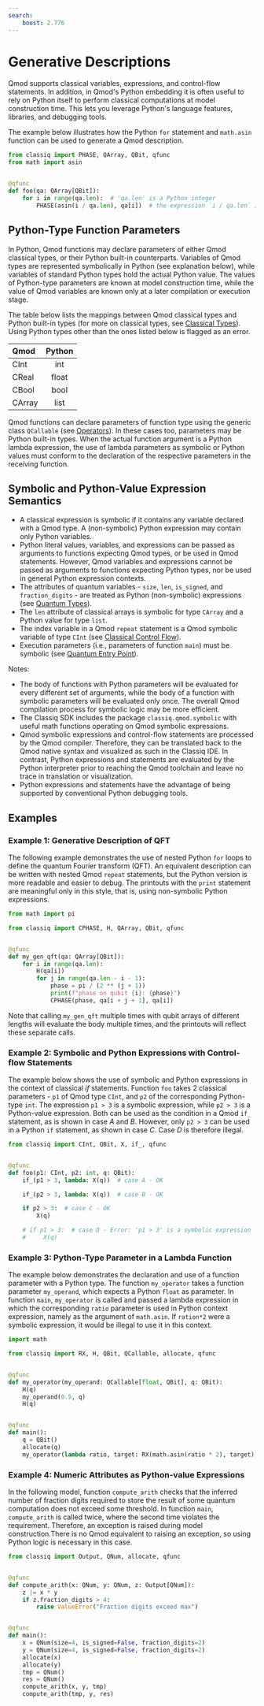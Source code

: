 ```yaml
---
search:
    boost: 2.776
---
```


# Generative Descriptions

Qmod supports classical variables, expressions, and control-flow statements. In addition,
in Qmod's Python embedding it is often useful to rely on Python itself to perform classical
computations at model construction time. This lets you leverage Python's language features,
libraries, and debugging tools.

The example below illustrates how the Python `for` statement and `math.asin` function
can be used to generate a Qmod description.

```python
from classiq import PHASE, QArray, QBit, qfunc
from math import asin


@qfunc
def foo(qa: QArray[QBit]):
    for i in range(qa.len):  # 'qa.len' is a Python integer
        PHASE(asin(i / qa.len), qa[i])  # the expression `i / qa.len` is a Python float
```

## Python-Type Function Parameters

In Python, Qmod functions may declare parameters of either Qmod classical types, or
their Python built-in counterparts. Variables of Qmod types are represented symbolically
in Python (see explanation below), while variables of standard Python types hold the actual
Python value. The values of Python-type parameters are known at model construction time, while
the value of Qmod variables are known only at a later compilation or execution stage.

The table below lists the mappings between Qmod classical types and Python built-in
types (for more on classical types, see [Classical Types](classical-types.md)). Using
Python types other than the ones listed below is flagged as an error.

| Qmod   | Python |
| :----- | :----: |
| CInt   |  int   |
| CReal  | float  |
| CBool  |  bool  |
| CArray |  list  |

Qmod functions can declare parameters of function type using the generic class `QCallable`
(see [Operators](operators.md)). In these cases too, parameters may be Python built-in types.
When the actual function argument is a Python lambda expression, the use of lambda parameters
as symbolic or Python values must conform to the declaration of the respective parameters
in the receiving function.

## Symbolic and Python-Value Expression Semantics

-   A classical expression is symbolic if it contains any variable declared with a Qmod
    type. A (non-symbolic) Python expression may contain only Python variables.
-   Python literal values, variables, and expressions can be passed as arguments to
    functions expecting Qmod types, or be used in Qmod statements. However, Qmod variables
    and expressions cannot be passed as arguments to functions expecting Python types,
    nor be used in general Python expression contexts.
-   The attributes of quantum variables - `size`, `len`, `is_signed`, and `fraction_digits` -
    are treated as Python (non-symbolic) expressions (see [Quantum Types](quantum-types.md)).
-   The `len` attribute of classical arrays is symbolic for type `CArray` and a Python value
    for type `list`.
-   The index variable in a Qmod `repeat` statement is a Qmod symbolic variable of type
    `CInt` (see [Classical Control Flow](statements/classical-control-flow.md)).
-   Execution parameters (i.e., parameters of function `main`) must be symbolic (see
    [Quantum Entry Point](quantum-entry-point.md)).

Notes:

-   The body of functions with Python parameters will be evaluated for every different set of
    arguments, while the body of a function with symbolic parameters will be evaluated only once.
    The overall Qmod compilation process for symbolic logic may be more efficient.
-   The Classiq SDK includes the package `classiq.qmod.symbolic` with useful math functions
    operating on Qmod symbolic expressions.
-   Qmod symbolic expressions and control-flow statements are processed by the Qmod compiler.
    Therefore, they can be translated back to the Qmod native syntax and visualized as such
    in the Classiq IDE. In contrast, Python expressions and statements are evaluated by the
    Python interpreter prior to reaching the Qmod toolchain and leave no trace in translation
    or visualization.
-   Python expressions and statements have the advantage of being supported by conventional Python
    debugging tools.

## Examples

### Example 1: Generative Description of QFT

The following example demonstrates the use of nested Python `for` loops to define
the quantum Fourier transform (QFT). An equivalent description can be written with nested
Qmod `repeat` statements, but the Python version is more readable and easier to debug.
The printouts with the `print` statement are meaningful only in this style, that is,
using non-symbolic Python expressions.

```python
from math import pi

from classiq import CPHASE, H, QArray, QBit, qfunc


@qfunc
def my_gen_qft(qa: QArray[QBit]):
    for i in range(qa.len):
        H(qa[i])
        for j in range(qa.len - i - 1):
            phase = pi / (2 ** (j + 1))
            print(f"phase on qubit {i}: {phase}")
            CPHASE(phase, qa[i + j + 1], qa[i])
```

Note that calling `my_gen_qft` multiple times with qubit arrays of different lengths will
evaluate the body multiple times, and the printouts will reflect these separate calls.

### Example 2: Symbolic and Python Expressions with Control-flow Statements

The example below shows the use of symbolic and Python expressions in the context of classical _if_ statements.
Function `foo` takes 2 classical parameters - `p1` of Qmod type `CInt`, and `p2` of the corresponding Python-type `int`.
The expression `p1 > 3` is a symbolic expression, while `p2 > 3` is a Python-value expression.
Both can be used as the condition in a Qmod `if_` statement, as is shown in case _A_ and _B_.
However, only `p2 > 3` can be used in a Python `if` statement, as shown in case _C_. Case _D_ is therefore illegal.

```python
from classiq import CInt, QBit, X, if_, qfunc


@qfunc
def foo(p1: CInt, p2: int, q: QBit):
    if_(p1 > 3, lambda: X(q))  # case A - OK

    if_(p2 > 3, lambda: X(q))  # case B - OK

    if p2 > 3:  # case C - OK
        X(q)

    # if p1 > 3:  # case D - Error: 'p1 > 3' is a symbolic expression
    #     X(q)
```

### Example 3: Python-Type Parameter in a Lambda Function

The example below demonstrates the declaration and use of a function parameter with
a Python type. The function `my_operator` takes a function parameter `my_operand`,
which expects a Python `float` as parameter. In function `main`, `my_operator` is called
and passed a lambda expression in which the corresponding `ratio` parameter is used
in Python context expression, namely as the argument of `math.asin`. If `ration*2` were
a symbolic expression, it would be illegal to use it in this context.

```python
import math

from classiq import RX, H, QBit, QCallable, allocate, qfunc


@qfunc
def my_operator(my_operand: QCallable[float, QBit], q: QBit):
    H(q)
    my_operand(0.5, q)
    H(q)


@qfunc
def main():
    q = QBit()
    allocate(q)
    my_operator(lambda ratio, target: RX(math.asin(ratio * 2), target), q)
```

### Example 4: Numeric Attributes as Python-value Expressions

In the following model, function `compute_arith` checks that the inferred number of
fraction digits required to store the result of some quantum computation does not
exceed some threshold. In function `main`, `compute_arith` is called twice, where the
second time violates the requirement. Therefore, an exception is raised during model
construction.There is no Qmod equivalent to raising an exception, so using Python logic
is necessary in this case.

```python
from classiq import Output, QNum, allocate, qfunc


@qfunc
def compute_arith(x: QNum, y: QNum, z: Output[QNum]):
    z |= x * y
    if z.fraction_digits > 4:
        raise ValueError("Fraction digits exceed max")


@qfunc
def main():
    x = QNum(size=4, is_signed=False, fraction_digits=2)
    y = QNum(size=4, is_signed=False, fraction_digits=2)
    allocate(x)
    allocate(y)
    tmp = QNum()
    res = QNum()
    compute_arith(x, y, tmp)
    compute_arith(tmp, y, res)
```
